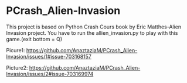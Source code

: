 # PCrash_Alien-Invasion
This project is based on Python Crash Cours book by Eric Matthes-Alien Invasion project.
You have to run the allien_invasion.py to play with this game.(exit bottom = Q)

Picure1:
https://github.com/AnaztaziaM/PCrash_Alien-Invasion/issues/1#issue-703168157

Picture2:
https://github.com/AnaztaziaM/PCrash_Alien-Invasion/issues/2#issue-703169974
